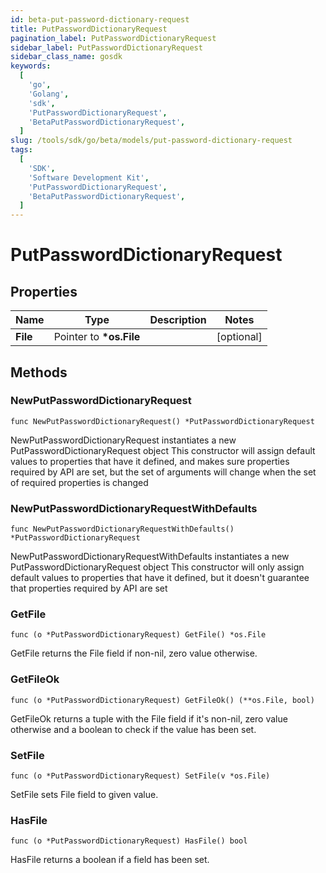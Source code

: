 ```yaml
---
id: beta-put-password-dictionary-request
title: PutPasswordDictionaryRequest
pagination_label: PutPasswordDictionaryRequest
sidebar_label: PutPasswordDictionaryRequest
sidebar_class_name: gosdk
keywords:
  [
    'go',
    'Golang',
    'sdk',
    'PutPasswordDictionaryRequest',
    'BetaPutPasswordDictionaryRequest',
  ]
slug: /tools/sdk/go/beta/models/put-password-dictionary-request
tags:
  [
    'SDK',
    'Software Development Kit',
    'PutPasswordDictionaryRequest',
    'BetaPutPasswordDictionaryRequest',
  ]
---
```


# PutPasswordDictionaryRequest

## Properties

| Name     | Type                     | Description | Notes      |
| -------- | ------------------------ | ----------- | ---------- |
| **File** | Pointer to **\*os.File** |             | [optional] |

## Methods

### NewPutPasswordDictionaryRequest

`func NewPutPasswordDictionaryRequest() *PutPasswordDictionaryRequest`

NewPutPasswordDictionaryRequest instantiates a new PutPasswordDictionaryRequest object This constructor will assign default values to properties that have it defined, and makes sure properties required by API are set, but the set of arguments will change when the set of required properties is changed

### NewPutPasswordDictionaryRequestWithDefaults

`func NewPutPasswordDictionaryRequestWithDefaults() *PutPasswordDictionaryRequest`

NewPutPasswordDictionaryRequestWithDefaults instantiates a new PutPasswordDictionaryRequest object This constructor will only assign default values to properties that have it defined, but it doesn't guarantee that properties required by API are set

### GetFile

`func (o *PutPasswordDictionaryRequest) GetFile() *os.File`

GetFile returns the File field if non-nil, zero value otherwise.

### GetFileOk

`func (o *PutPasswordDictionaryRequest) GetFileOk() (**os.File, bool)`

GetFileOk returns a tuple with the File field if it's non-nil, zero value otherwise and a boolean to check if the value has been set.

### SetFile

`func (o *PutPasswordDictionaryRequest) SetFile(v *os.File)`

SetFile sets File field to given value.

### HasFile

`func (o *PutPasswordDictionaryRequest) HasFile() bool`

HasFile returns a boolean if a field has been set.
